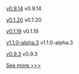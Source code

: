 
[v0.9.14](https://github.com/hyperledger/firefly-signer/releases/tag/v0.9.14) v0.9.14

[v0.1.20](https://github.com/hyperledger/firefly-common/releases/tag/v0.1.20) v0.1.20

[v0.1.19](https://github.com/hyperledger/firefly-common/releases/tag/v0.1.19) v0.1.19

[v1.1.0-alpha.3](https://github.com/hyperledger/firefly-cli/releases/tag/v1.1.0-alpha.3) v1.1.0-alpha.3

[v0.9.3](https://github.com/hyperledger/firefly-transaction-manager/releases/tag/v0.9.3) v0.9.3


[See more >>>](https://start-here.hyperledger.org/releases)
